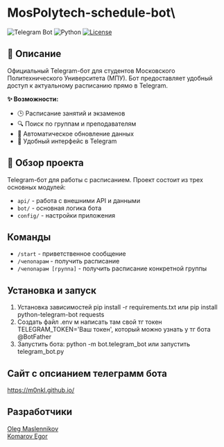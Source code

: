 # MosPolytech-schedule-bot\
![Telegram Bot](https://img.shields.io/badge/Telegram-Bot-blue.svg)
![Python](https://img.shields.io/badge/Python-3.13.3-yellow?logo=python&logoColor=white)
[![License](https://img.shields.io/badge/License-MIT-green.svg)](https://opensource.org/licenses/MIT)
## 📝 Описание
Официальный Telegram-бот для студентов Московского Политехнического Университета (МПУ). Бот предоставляет удобный доступ к актуальному расписанию прямо в Telegram.

**✨ Возможности:**
- 🕒 Расписание занятий и экзаменов
- 🔍 Поиск по группам и преподавателям
- 📅 Автоматическое обновление данных
- 🤖 Удобный интерфейс в Telegram
## 📌 Обзор проекта
Telegram-бот для работы с расписанием. Проект состоит из трех основных модулей:
- `api/` - работа с внешними API и данными
- `bot/` - основная логика бота
- `config/` - настройки приложения
  

## Команды
- `/start` - приветственное сообщение
- `/чепопарам` -  получить расписание
- `/чепопарам [группа]` - получить расписание конкретной группы
## Установка и запуск
1. Установка зависимостей
pip install -r requirements.txt  или
pip install python-telegram-bot requests
2. Создать файл .env м написать там свой тг токен TELEGRAM_TOKEN='Ваш токен', который можно узнать у тг бота @BotFather
3. Запустить бота:
python -m bot.telegram_bot или запустить telegram_bot.py

## Сайт с опсианием телеграмм бота
https://m0nkl.github.io/




## Разработчики
[Oleg Maslennikov](https://github.com/M0nkl) <br>
[Komarov Egor](https://github.com/pojalustayuidi)
